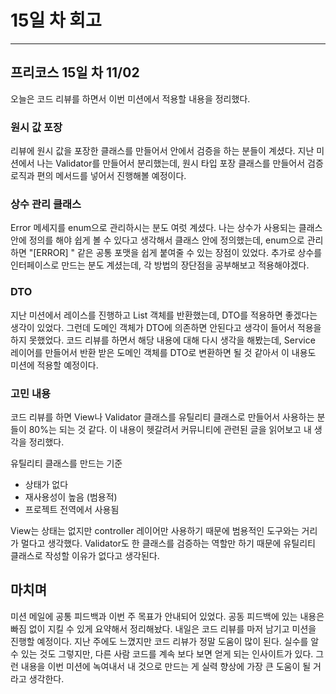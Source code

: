# 15일 차 회고

---

## 프리코스 15일 차 11/02

오늘은 코드 리뷰를 하면서 이번 미션에서 적용할 내용을 정리했다.

### 원시 값 포장

리뷰에 원시 값을 포장한 클래스를 만들어서 안에서 검증을 하는 분들이 계셨다. 지난 미션에서 나는 Validator를 만들어서 분리했는데, 원시 타입 포장 클래스를 만들어서 검증 로직과 편의 메서드를 넣어서 진행해볼
예정이다.

### 상수 관리 클래스

Error 메세지를 enum으로 관리하시는 분도 여럿 계셨다. 나는 상수가 사용되는 클래스 안에 정의를 해야 쉽게 볼 수 있다고 생각해서 클래스 안에 정의했는데, enum으로 관리하면 "[ERROR] " 같은 공통
포맷을 쉽게 붙여줄 수 있는 장점이 있었다. 추가로 상수를 인터페이스로 만드는 분도 계셨는데, 각 방법의 장단점을 공부해보고 적용해야겠다.

### DTO

지난 미션에서 레이스를 진행하고 List<Car> 객체를 반환했는데, DTO를 적용하면 좋겠다는 생각이 있었다. 그런데 도메인 객체가 DTO에 의존하면 안된다고 생각이 들어서 적용을 하지 못했었다. 코드 리뷰를
하면서 해당 내용에 대해 다시 생각을 해봤는데, Service 레이어를 만들어서 반환 받은 도메인 객체를 DTO로 변환하면 될 것 같아서 이 내용도 미션에 적용할 예정이다.

### 고민 내용

코드 리뷰를 하면 View나 Validator 클래스를 유틸리티 클래스로 만들어서 사용하는 분들이 80%는 되는 것 같다. 이 내용이 헷갈려서 커뮤니티에 관련된 글을 읽어보고 내 생각을 정리했다.

유틸리티 클래스를 만드는 기준

- 상태가 없다
- 재사용성이 높음 (범용적)
- 프로젝트 전역에서 사용됨

View는 상태는 없지만 controller 레이어만 사용하기 때문에 범용적인 도구와는 거리가 멀다고 생각했다. Validator도 한 클래스를 검증하는 역할만 하기 때문에 유틸리티 클래스로 작성할 이유가 없다고
생각된다.

## 마치며

미션 메일에 공통 피드백과 이번 주 목표가 안내되어 있었다. 공동 피드백에 있는 내용은 빠짐 없이 지킬 수 있게 요약해서 정리해놨다. 내일은 코드 리뷰를 마저 남기고 미션을 진행할 예정이다. 지난 주에도 느꼈지만
코드 리뷰가 정말 도움이 많이 된다. 실수를 알 수 있는 것도 그렇지만, 다른 사람 코드를 계속 보다 보면 얻게 되는 인사이트가 있다. 그런 내용을 이번 미션에 녹여내서 내 것으로 만드는 게 실력 향상에 가장 큰
도움이 될 거라고 생각한다.
